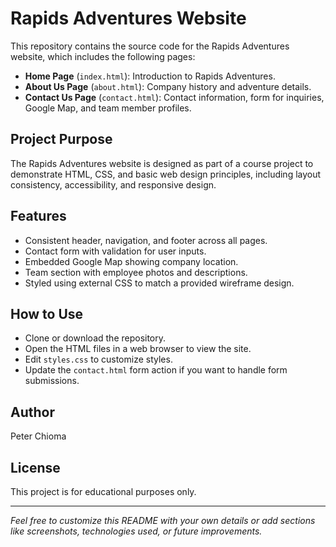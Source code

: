 # Rapids Adventures Website

This repository contains the source code for the Rapids Adventures website, which includes the following pages:

- **Home Page** (`index.html`): Introduction to Rapids Adventures.
- **About Us Page** (`about.html`): Company history and adventure details.
- **Contact Us Page** (`contact.html`): Contact information, form for inquiries, Google Map, and team member profiles.

## Project Purpose

The Rapids Adventures website is designed as part of a course project to demonstrate HTML, CSS, and basic web design principles, including layout consistency, accessibility, and responsive design.

## Features

- Consistent header, navigation, and footer across all pages.
- Contact form with validation for user inputs.
- Embedded Google Map showing company location.
- Team section with employee photos and descriptions.
- Styled using external CSS to match a provided wireframe design.

## How to Use

- Clone or download the repository.
- Open the HTML files in a web browser to view the site.
- Edit `styles.css` to customize styles.
- Update the `contact.html` form action if you want to handle form submissions.

## Author

Peter Chioma

## License

This project is for educational purposes only.

---

*Feel free to customize this README with your own details or add sections like screenshots, technologies used, or future improvements.*
